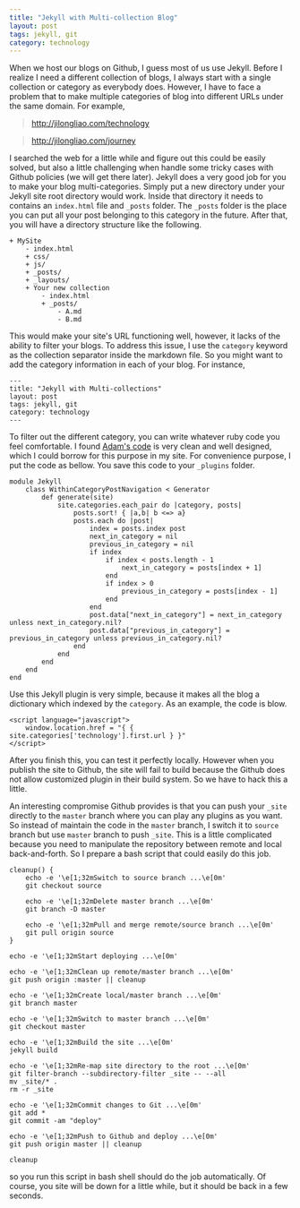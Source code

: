 ```yaml
---
title: "Jekyll with Multi-collection Blog"
layout: post
tags: jekyll, git
category: technology
---
```


When we host our blogs on Github, I guess most of us use Jekyll. Before I realize I need a different collection of blogs, I always start with a single collection or category as everybody does. However, I have to face a problem that to make multiple categories of blog into different URLs under the same domain. For example,

> http://jilongliao.com/technology

> http://jilongliao.com/journey

I searched the web for a little while and figure out this could be easily solved, but also a little challenging when handle some tricky cases with Github policies (we will get there later). Jekyll does a very good job for you to make your blog multi-categories. Simply put a new directory under your Jekyll site root directory would work. Inside that directory it needs to contains an `index.html` file and `_posts` folder. The `_posts` folder is the place you can put all your post belonging to this category in the future. After that, you will have a directory structure like the following.

	+ MySite
		- index.html
		+ css/
		+ js/
		+ _posts/
		+ _layouts/
		+ Your new collection
			- index.html
			+ _posts/
				- A.md
				- B.md

This would make your site's URL functioning well, however, it lacks of the ability to filter your blogs. To address this issue, I use the `category` keyword as the collection separator inside the markdown file. So you might want to add the category information in each of your blog. For instance,

	---
	title: "Jekyll with Multi-collections"
	layout: post
	tags: jekyll, git
	category: technology
	---

To filter out the different category, you can write whatever ruby code you feel comfortable. I found [Adam's code][1] is very clean and well designed, which I could borrow for this purpose in my site. For convenience purpose, I put the code as bellow. You save this code to your `_plugins` folder.

	module Jekyll
		class WithinCategoryPostNavigation < Generator
			def generate(site)
				site.categories.each_pair do |category, posts|
					posts.sort! { |a,b| b <=> a}
					posts.each do |post|
						index = posts.index post
						next_in_category = nil
						previous_in_category = nil
						if index
							if index < posts.length - 1
								next_in_category = posts[index + 1]
							end
							if index > 0
								previous_in_category = posts[index - 1]
							end
						end
						post.data["next_in_category"] = next_in_category unless next_in_category.nil?
						post.data["previous_in_category"] = previous_in_category unless previous_in_category.nil?
					end
				end
			end
		end
	end

Use this Jekyll plugin is very simple, because it makes all the blog a dictionary which indexed by the `category`. As an example, the code is blow.

	<script language="javascript">
	    window.location.href = "{ { site.categories['technology'].first.url } }"
	</script>

After you finish this, you can test it perfectly locally. However when you publish the site to Github, the site will fail to build because the Github does not allow customized plugin in their build system. So we have to hack this a little.

An interesting compromise Github provides is that you can push your `_site` directly to the `master` branch where you can play any plugins as you want. So instead of maintain the code in the `master` branch, I switch it to `source` branch but use `master` branch to push `_site`. This is a little complicated because you need to manipulate the repository between remote and local back-and-forth. So I prepare a bash script that could easily do this job.

	cleanup() {
		echo -e '\e[1;32mSwitch to source branch ...\e[0m'
		git checkout source

		echo -e '\e[1;32mDelete master branch ...\e[0m'
		git branch -D master

		echo -e '\e[1;32mPull and merge remote/source branch ...\e[0m'
		git pull origin source 
	}

	echo -e '\e[1;32mStart deploying ...\e[0m'

	echo -e '\e[1;32mClean up remote/master branch ...\e[0m'
	git push origin :master || cleanup

	echo -e '\e[1;32mCreate local/master branch ...\e[0m'
	git branch master

	echo -e '\e[1;32mSwitch to master branch ...\e[0m'
	git checkout master

	echo -e '\e[1;32mBuild the site ...\e[0m'
	jekyll build

	echo -e '\e[1;32mRe-map site directory to the root ...\e[0m'
	git filter-branch --subdirectory-filter _site -- --all
	mv _site/* .
	rm -r _site

	echo -e '\e[1;32mCommit changes to Git ...\e[0m'
	git add *
	git commit -am "deploy"

	echo -e '\e[1;32mPush to Github and deploy ...\e[0m'
	git push origin master || cleanup

	cleanup

so you run this script in bash shell should do the job automatically. Of course, you site will be down for a little while, but it should be back in a few seconds.

[1]: http://ajclarkson.co.uk/blog/jekyll-category-post-navigation/